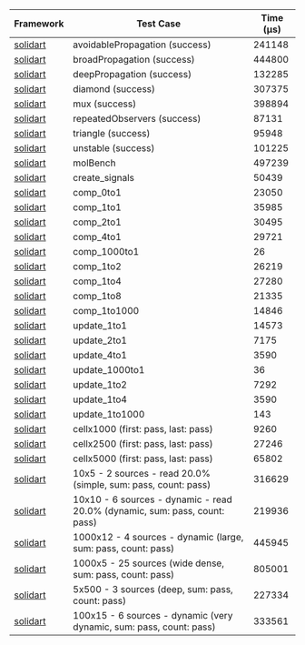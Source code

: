 | Framework | Test Case | Time (μs) |
| --- | --- | --- |
| [solidart](https://github.com/nank1ro/solidart) | avoidablePropagation (success) | 241148 |
| [solidart](https://github.com/nank1ro/solidart) | broadPropagation (success) | 444800 |
| [solidart](https://github.com/nank1ro/solidart) | deepPropagation (success) | 132285 |
| [solidart](https://github.com/nank1ro/solidart) | diamond (success) | 307375 |
| [solidart](https://github.com/nank1ro/solidart) | mux (success) | 398894 |
| [solidart](https://github.com/nank1ro/solidart) | repeatedObservers (success) | 87131 |
| [solidart](https://github.com/nank1ro/solidart) | triangle (success) | 95948 |
| [solidart](https://github.com/nank1ro/solidart) | unstable (success) | 101225 |
| [solidart](https://github.com/nank1ro/solidart) | molBench | 497239 |
| [solidart](https://github.com/nank1ro/solidart) | create_signals | 50439 |
| [solidart](https://github.com/nank1ro/solidart) | comp_0to1 | 23050 |
| [solidart](https://github.com/nank1ro/solidart) | comp_1to1 | 35985 |
| [solidart](https://github.com/nank1ro/solidart) | comp_2to1 | 30495 |
| [solidart](https://github.com/nank1ro/solidart) | comp_4to1 | 29721 |
| [solidart](https://github.com/nank1ro/solidart) | comp_1000to1 | 26 |
| [solidart](https://github.com/nank1ro/solidart) | comp_1to2 | 26219 |
| [solidart](https://github.com/nank1ro/solidart) | comp_1to4 | 27280 |
| [solidart](https://github.com/nank1ro/solidart) | comp_1to8 | 21335 |
| [solidart](https://github.com/nank1ro/solidart) | comp_1to1000 | 14846 |
| [solidart](https://github.com/nank1ro/solidart) | update_1to1 | 14573 |
| [solidart](https://github.com/nank1ro/solidart) | update_2to1 | 7175 |
| [solidart](https://github.com/nank1ro/solidart) | update_4to1 | 3590 |
| [solidart](https://github.com/nank1ro/solidart) | update_1000to1 | 36 |
| [solidart](https://github.com/nank1ro/solidart) | update_1to2 | 7292 |
| [solidart](https://github.com/nank1ro/solidart) | update_1to4 | 3590 |
| [solidart](https://github.com/nank1ro/solidart) | update_1to1000 | 143 |
| [solidart](https://github.com/nank1ro/solidart) | cellx1000 (first: pass, last: pass) | 9260 |
| [solidart](https://github.com/nank1ro/solidart) | cellx2500 (first: pass, last: pass) | 27246 |
| [solidart](https://github.com/nank1ro/solidart) | cellx5000 (first: pass, last: pass) | 65802 |
| [solidart](https://github.com/nank1ro/solidart) | 10x5 - 2 sources - read 20.0% (simple, sum: pass, count: pass) | 316629 |
| [solidart](https://github.com/nank1ro/solidart) | 10x10 - 6 sources - dynamic - read 20.0% (dynamic, sum: pass, count: pass) | 219936 |
| [solidart](https://github.com/nank1ro/solidart) | 1000x12 - 4 sources - dynamic (large, sum: pass, count: pass) | 445945 |
| [solidart](https://github.com/nank1ro/solidart) | 1000x5 - 25 sources (wide dense, sum: pass, count: pass) | 805001 |
| [solidart](https://github.com/nank1ro/solidart) | 5x500 - 3 sources (deep, sum: pass, count: pass) | 227334 |
| [solidart](https://github.com/nank1ro/solidart) | 100x15 - 6 sources - dynamic (very dynamic, sum: pass, count: pass) | 333561 |

